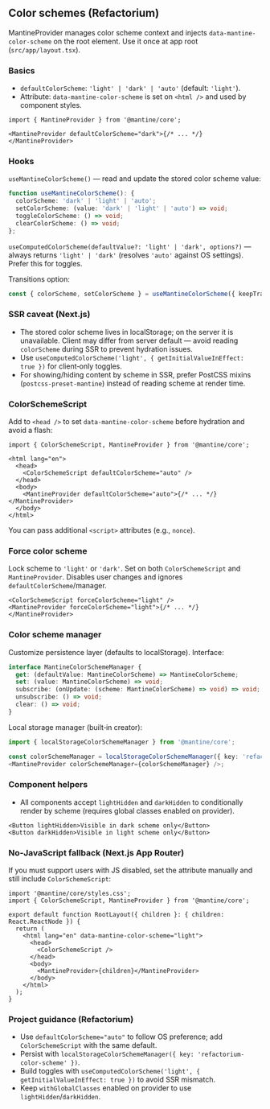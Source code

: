 ## Color schemes (Refactorium)

MantineProvider manages color scheme context and injects `data-mantine-color-scheme` on the root element. Use it once at app root (`src/app/layout.tsx`).

### Basics

- `defaultColorScheme`: `'light' | 'dark' | 'auto'` (default: `'light'`).
- Attribute: `data-mantine-color-scheme` is set on `<html />` and used by component styles.

```tsx
import { MantineProvider } from '@mantine/core';

<MantineProvider defaultColorScheme="dark">{/* ... */}</MantineProvider>
```

### Hooks

`useMantineColorScheme()` — read and update the stored color scheme value:

```ts
function useMantineColorScheme(): {
  colorScheme: 'dark' | 'light' | 'auto';
  setColorScheme: (value: 'dark' | 'light' | 'auto') => void;
  toggleColorScheme: () => void;
  clearColorScheme: () => void;
};
```

`useComputedColorScheme(defaultValue?: 'light' | 'dark', options?)` — always returns `'light' | 'dark'` (resolves `'auto'` against OS settings). Prefer this for toggles.

Transitions option:

```ts
const { colorScheme, setColorScheme } = useMantineColorScheme({ keepTransitions: true });
```

### SSR caveat (Next.js)

- The stored color scheme lives in localStorage; on the server it is unavailable. Client may differ from server default — avoid reading `colorScheme` during SSR to prevent hydration issues.
- Use `useComputedColorScheme('light', { getInitialValueInEffect: true })` for client‑only toggles.
- For showing/hiding content by scheme in SSR, prefer PostCSS mixins (`postcss-preset-mantine`) instead of reading scheme at render time.

### ColorSchemeScript

Add to `<head />` to set `data-mantine-color-scheme` before hydration and avoid a flash:

```tsx
import { ColorSchemeScript, MantineProvider } from '@mantine/core';

<html lang="en">
  <head>
    <ColorSchemeScript defaultColorScheme="auto" />
  </head>
  <body>
    <MantineProvider defaultColorScheme="auto">{/* ... */}</MantineProvider>
  </body>
</html>
```

You can pass additional `<script>` attributes (e.g., `nonce`).

### Force color scheme

Lock scheme to `'light'` or `'dark'`. Set on both `ColorSchemeScript` and `MantineProvider`. Disables user changes and ignores `defaultColorScheme`/manager.

```tsx
<ColorSchemeScript forceColorScheme="light" />
<MantineProvider forceColorScheme="light">{/* ... */}</MantineProvider>
```

### Color scheme manager

Customize persistence layer (defaults to localStorage). Interface:

```ts
interface MantineColorSchemeManager {
  get: (defaultValue: MantineColorScheme) => MantineColorScheme;
  set: (value: MantineColorScheme) => void;
  subscribe: (onUpdate: (scheme: MantineColorScheme) => void) => void;
  unsubscribe: () => void;
  clear: () => void;
}
```

Local storage manager (built‑in creator):

```ts
import { localStorageColorSchemeManager } from '@mantine/core';

const colorSchemeManager = localStorageColorSchemeManager({ key: 'refactorium-color-scheme' });
<MantineProvider colorSchemeManager={colorSchemeManager} />;
```

### Component helpers

- All components accept `lightHidden` and `darkHidden` to conditionally render by scheme (requires global classes enabled on provider).

```tsx
<Button lightHidden>Visible in dark scheme only</Button>
<Button darkHidden>Visible in light scheme only</Button>
```

### No‑JavaScript fallback (Next.js App Router)

If you must support users with JS disabled, set the attribute manually and still include `ColorSchemeScript`:

```tsx
import '@mantine/core/styles.css';
import { ColorSchemeScript, MantineProvider } from '@mantine/core';

export default function RootLayout({ children }: { children: React.ReactNode }) {
  return (
    <html lang="en" data-mantine-color-scheme="light">
      <head>
        <ColorSchemeScript />
      </head>
      <body>
        <MantineProvider>{children}</MantineProvider>
      </body>
    </html>
  );
}
```

### Project guidance (Refactorium)

- Use `defaultColorScheme="auto"` to follow OS preference; add `ColorSchemeScript` with the same default.
- Persist with `localStorageColorSchemeManager({ key: 'refactorium-color-scheme' })`.
- Build toggles with `useComputedColorScheme('light', { getInitialValueInEffect: true })` to avoid SSR mismatch.
- Keep `withGlobalClasses` enabled on provider to use `lightHidden`/`darkHidden`.


